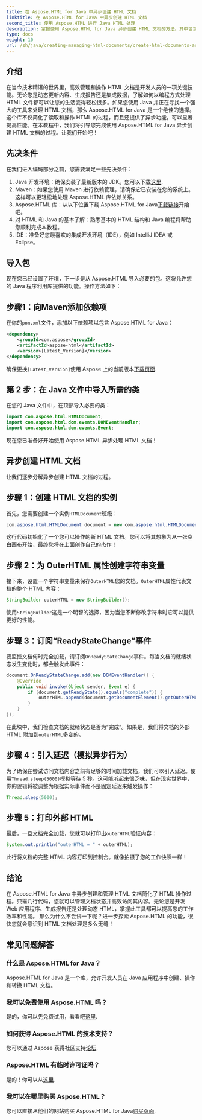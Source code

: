 ```yaml
---
title: 在 Aspose.HTML for Java 中异步创建 HTML 文档
linktitle: 在 Aspose.HTML for Java 中异步创建 HTML 文档
second_title: 使用 Aspose.HTML 进行 Java HTML 处理
description: 掌握使用 Aspose.HTML for Java 异步创建 HTML 文档的方法。其中包含分步指南、提示和常见问题解答，可帮助您快速学习。
type: docs
weight: 10
url: /zh/java/creating-managing-html-documents/create-html-documents-async/
---
```

## 介绍
在当今技术精湛的世界里，高效管理和操作 HTML 文档是开发人员的一项关键技能。无论您是动态更新内容、生成报告还是集成数据，了解如何以编程方式处理 HTML 文件都可以让您的生活变得轻松很多。如果您使用 Java 并正在寻找一个强大的工具来处理 HTML 文档，那么 Aspose.HTML for Java 是一个绝佳的选择。这个库不仅简化了读取和操作 HTML 的过程，而且还提供了异步功能，可以显著提高性能。在本教程中，我们将引导您完成使用 Aspose.HTML for Java 异步创建 HTML 文档的过程。让我们开始吧！
## 先决条件
在我们进入编码部分之前，您需要满足一些先决条件：
1.  Java 开发环境：确保安装了最新版本的 JDK。您可以下载[这里](https://www.oracle.com/java/technologies/javase-jdk11-downloads.html).
2. Maven：如果您使用 Maven 进行依赖管理，请确保它已安装在您的系统上。这样可以更轻松地处理 Aspose.HTML 库依赖关系。
3.  Aspose.HTML 库：从以下位置下载 Aspose.HTML for Java[下载链接](https://releases.aspose.com/html/java/)开始吧。
4. 对 HTML 和 Java 的基本了解：熟悉基本的 HTML 结构和 Java 编程将帮助您顺利完成本教程。
5. IDE：准备好您最喜欢的集成开发环境（IDE），例如 IntelliJ IDEA 或 Eclipse。
## 导入包
现在您已经设置了环境，下一步是从 Aspose.HTML 导入必要的包。这将允许您的 Java 程序利用库提供的功能。操作方法如下：
## 步骤1：向Maven添加依赖项
在你的`pom.xml`文件，添加以下依赖项以包含 Aspose.HTML for Java：
```xml
<dependency>
    <groupId>com.aspose</groupId>
    <artifactId>aspose-html</artifactId>
    <version>[Latest_Version]</version>
</dependency>
```
确保更换`[Latest_Version]`使用 Aspose 上的当前版本[下载页面](https://releases.aspose.com/html/java/).
## 第 2 步：在 Java 文件中导入所需的类
在您的 Java 文件中，在顶部导入必要的类：
```java
import com.aspose.html.HTMLDocument;
import com.aspose.html.dom.events.DOMEventHandler;
import com.aspose.html.dom.events.Event;
```
现在您已准备好开始使用 Aspose.HTML 异步处理 HTML 文档！
## 异步创建 HTML 文档
让我们逐步分解异步创建 HTML 文档的过程。
## 步骤 1：创建 HTML 文档的实例
首先，您需要创建一个实例`HTMLDocument`班级：
```java
com.aspose.html.HTMLDocument document = new com.aspose.html.HTMLDocument();
```
这行代码初始化了一个您可以操作的新 HTML 文档。您可以将其想象为从一张空白画布开始，最终您将在上面创作自己的杰作！
## 步骤 2：为 OuterHTML 属性创建字符串变量
接下来，设置一个字符串变量来保存`OuterHTML`您的文档。`OuterHTML`属性代表文档的整个 HTML 内容：
```java
StringBuilder outerHTML = new StringBuilder();
```
使用`StringBuilder`这是一个明智的选择，因为当您不断修改字符串时它可以提供更好的性能。
## 步骤 3：订阅“ReadyStateChange”事件
要监控文档何时完全加载，请订阅`OnReadyStateChange`事件。每当文档的就绪状态发生变化时，都会触发此事件：
```java
document.OnReadyStateChange.add(new DOMEventHandler() {
    @Override
    public void invoke(Object sender, Event e) {
        if (document.getReadyState().equals("complete")) {
            outerHTML.append(document.getDocumentElement().getOuterHTML());
        }
    }
});
```
在此块中，我们检查文档的就绪状态是否为“完成”。如果是，我们将文档的外部 HTML 附加到`outerHTML`多变的。 
## 步骤 4：引入延迟（模拟异步行为）
为了确保在尝试访问文档内容之前有足够的时间加载文档，我们可以引入延迟。使用`Thread.sleep(5000)`模拟等待 5 秒。这可能听起来很乏味，但在现实世界中，你的逻辑将被调整为根据实际事件而不是固定延迟来触发操作：
```java
Thread.sleep(5000);
```
## 步骤 5：打印外部 HTML
最后，一旦文档完全加载，您就可以打印出`outerHTML`验证内容：
```java
System.out.println("outerHTML = " + outerHTML);
```
此行将文档的完整 HTML 内容打印到控制台。就像拍摄了您的工作快照一样！
## 结论
在 Aspose.HTML for Java 中异步创建和管理 HTML 文档简化了 HTML 操作过程。只需几行代码，您就可以管理文档状态并高效访问其内容。无论您是开发 Web 应用程序、生成报告还是处理动态 HTML，掌握此工具都可以提高您的工作效率和性能。
那么为什么不尝试一下呢？进一步探索 Aspose.HTML 的功能，很快您就会意识到 HTML 文档处理是多么无缝！
## 常见问题解答
### 什么是 Aspose.HTML for Java？
Aspose.HTML for Java 是一个库，允许开发人员在 Java 应用程序中创建、操作和转换 HTML 文档。
### 我可以免费使用 Aspose.HTML 吗？
是的，你可以先免费试用，看看吧[这里](https://releases.aspose.com/).
### 如何获得 Aspose.HTML 的技术支持？
您可以通过 Aspose 获得社区支持[论坛](https://forum.aspose.com/c/html/29).
### Aspose.HTML 有临时许可证吗？
是的！你可以从[这里](https://purchase.aspose.com/temporary-license/).
### 我可以在哪里购买 Aspose.HTML？
您可以直接从他们的网站购买 Aspose.HTML for Java[购买页面](https://purchase.aspose.com/buy).